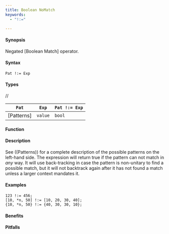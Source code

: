 ```yaml
---
title: Boolean NoMatch
keywords:
  - "!:="

---
```


#### Synopsis

Negated [Boolean Match] operator.

#### Syntax

`Pat !:= Exp`

#### Types

//

| `Pat`     | `Exp` |`Pat !:= Exp` |
| --- | --- | --- |
| [Patterns]  | `value` | `bool`           |


#### Function

#### Description

See ((Patterns)) for a complete description of the possible patterns on the left-hand side. The expression will return true if the pattern can not match in _any_ way. It will use back-tracking in case the pattern is non-unitary to find a possible match, but it will not backtrack again after it has not found a match unless a larger context mandates it.

#### Examples

```rascal-shell
123 !:= 456;
[10, *n, 50] !:= [10, 20, 30, 40];
{10, *n, 50} !:= {40, 30, 30, 10};
```

#### Benefits

#### Pitfalls

